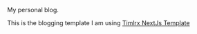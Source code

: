 My personal blog.

This is the blogging template I am using [Timlrx NextJs Template](https://github.com/timlrx/tailwind-nextjs-starter-blog)
